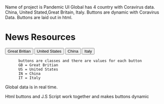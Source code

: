 Name of project is Pandemic UI
Global has 4 country with Coravirus data.
China, United Stated,Great Britain, Italy.
Buttons are dynamic with Coravirus Data.
Buttons are laid out in html.
   <h1 id="artHeader">News&nbsp<span class="skyFont">Resources</span></h1>
            <button class="ui button" value="gb">Great Britian</button>
            <button class="ui button" value="us">United States </button>
            <button class="ui button" value="in">China</button>
            <button class="ui button" value="it">Italy</button>
          </div>
          <div class="eight wide column">

          buttons are classes and there are values for each button 
          GB = Great Britian
          US = United States
          IN = China
          IT = Italy

Global data is in real time.

Html buttons and J.S Script work together and makes buttons dynamic
